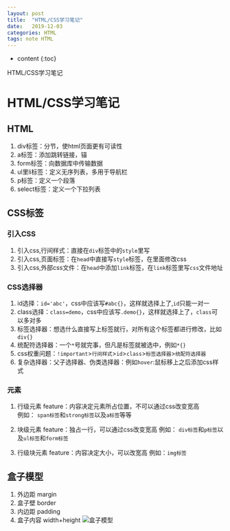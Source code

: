 ```yaml
---
layout: post
title:  "HTML/CSS学习笔记"
date:   2019-12-03
categories: HTML
tags: note HTML
---
```


* content
{:toc}

HTML/CSS学习笔记









# HTML/CSS学习笔记
## HTML
1. div标签：分节，使html页面更有可读性
2. a标签：添加跳转链接，锚
3. form标签：向数据库中传输数据
4. ul里li标签：定义无序列表，多用于导航栏
5. p标签：定义一个段落
6. select标签：定义一个下拉列表

## CSS标签
### 引入CSS
1. 引入css,行间样式：直接在`div`标签中的`style`里写
2. 引入css,页面标签：在`head`中直接写`style`标签，在里面修改css
3. 引入css,外部css文件：在`head`中添加`link`标签，在`link`标签里写`css`文件地址

### CSS选择器
1. id选择：`id='abc'`，css中应该写`#abc{}`，这样就选择上了,`id`只能一对一
2. class选择：`class=demo`，css中应该写`.demo{}`，这样就选择上了，`class`可以多对多
3. 标签选择器：想选什么直接写上标签就行，对所有这个标签都进行修改，比如`div{}`
4. 统配符选择器：一个`*`号就完事，但凡是标签就被选中，例如`*{}`
5. css权重问题：`!important`>`行间样式`>`id`>`class`>`标签选择器`>`统配符选择器`
6. 复杂选择器：父子选择器、伪类选择器：例如`hover`:鼠标移上之后添加css样式

### 元素
1. 行级元素
feature：内容决定元素所占位置，不可以通过css改变宽高  
例如： `span标签`和`strong标签`以及`a标签`等等

2. 块级元素
feature：独占一行，可以通过css改变宽高
例如： `div标签`和`p标签`以及`ul标签`和`form标签`

3. 行级块元素
feature：内容决定大小，可以改宽高
例如：`img标签`

## 盒子模型
1. 外边距 margin
2. 盒子壁 border
3. 内边距 padding
4. 盒子内容 width+height
![盒子模型](/assets/hezi.png)








